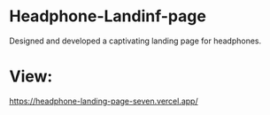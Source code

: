 # Headphone-Landinf-page
Designed and developed a captivating landing page for headphones.

# View:
https://headphone-landing-page-seven.vercel.app/
